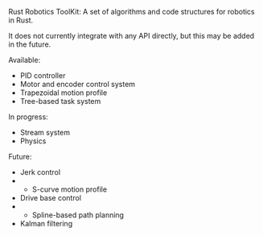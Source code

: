 Rust Robotics ToolKit: A set of algorithms and code structures for robotics in Rust.

It does not currently integrate with any API directly, but this may be added in the future.

Available:
- PID controller
- Motor and encoder control system
- Trapezoidal motion profile
- Tree-based task system

In progress:
- Stream system
- Physics

Future:
- Jerk control
- - S-curve motion profile
- Drive base control
- - Spline-based path planning
- Kalman filtering

